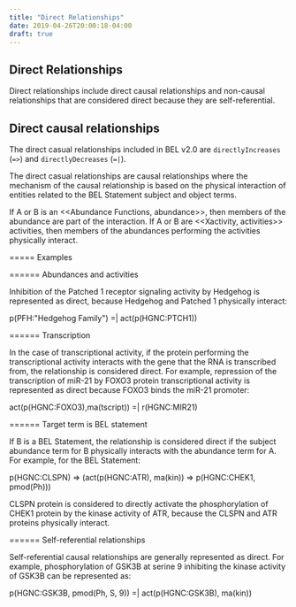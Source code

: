 ```yaml
---
title: "Direct Relationships"
date: 2019-04-26T20:00:18-04:00
draft: true
---
```


## Direct Relationships

Direct relationships include direct causal relationships and non-causal relationships that are considered direct because they are self-referential.

## Direct causal relationships

The direct casual relationships included in BEL v2.0 are `directlyIncreases` (`=>`) and `directlyDecreases` (`=|`).

The direct casual relationships are causal relationships where the mechanism of the causal relationship is based on the physical interaction of entities related to the BEL Statement subject and object terms.

If A or B is an <<Abundance Functions, abundance>>, then members of the abundance are part of the interaction. If A or B are <<Xactivity, activities>> activities, then members of the abundances performing the activities physically interact.

===== Examples

====== Abundances and activities

Inhibition of the Patched 1 receptor signaling activity by Hedgehog is represented as direct, because Hedgehog and Patched 1 physically interact:

<span class="assertion">p(PFH:"Hedgehog Family") =| act(p(HGNC:PTCH1))</span>


====== Transcription

In the case of transcriptional activity, if the protein performing the transcriptional activity interacts with the gene that the RNA is transcribed from, the relationship is considered direct. For example, repression of the transcription of miR-21 by FOXO3 protein transcriptional activity is represented as direct because FOXO3 binds the miR-21 promoter:


 act(p(HGNC:FOXO3),ma(tscript)) =| r(HGNC:MIR21)

====== Target term is BEL statement

If B is a BEL Statement, the relationship is considered direct if the subject abundance term for B physically interacts with the abundance term for A. For example, for the BEL Statement:


 p(HGNC:CLSPN) => (act(p(HGNC:ATR), ma(kin)) => p(HGNC:CHEK1, pmod(Ph)))

CLSPN protein is considered to directly activate the phosphorylation of CHEK1 protein by the kinase activity of ATR, because the CLSPN and ATR proteins physically interact.

====== Self-referential relationships

Self-referential causal relationships are generally represented as direct. For example, phosphorylation of GSK3B at serine 9 inhibiting the kinase activity of GSK3B can be represented as:


 p(HGNC:GSK3B, pmod(Ph, S, 9)) =| act(p(HGNC:GSK3B), ma(kin))
